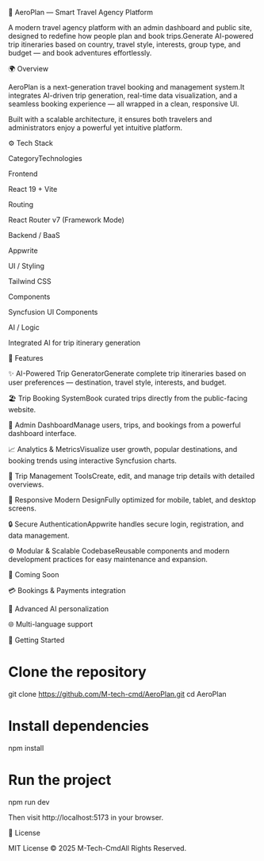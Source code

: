 🛫 AeroPlan — Smart Travel Agency Platform

A modern travel agency platform with an admin dashboard and public site, designed to redefine how people plan and book trips.Generate AI-powered trip itineraries based on country, travel style, interests, group type, and budget — and book adventures effortlessly.

🌍 Overview

AeroPlan is a next-generation travel booking and management system.It integrates AI-driven trip generation, real-time data visualization, and a seamless booking experience — all wrapped in a clean, responsive UI.

Built with a scalable architecture, it ensures both travelers and administrators enjoy a powerful yet intuitive platform.

⚙️ Tech Stack

CategoryTechnologies



Frontend

React 19 + Vite

Routing

React Router v7 (Framework Mode)

Backend / BaaS

Appwrite

UI / Styling

Tailwind CSS

Components

Syncfusion UI Components

AI / Logic

Integrated AI for trip itinerary generation

🔋 Features

✨ AI-Powered Trip GeneratorGenerate complete trip itineraries based on user preferences — destination, travel style, interests, and budget.

🏖️ Trip Booking SystemBook curated trips directly from the public-facing website.

🧭 Admin DashboardManage users, trips, and bookings from a powerful dashboard interface.

📈 Analytics & MetricsVisualize user growth, popular destinations, and booking trends using interactive Syncfusion charts.

🧩 Trip Management ToolsCreate, edit, and manage trip details with detailed overviews.

📱 Responsive Modern DesignFully optimized for mobile, tablet, and desktop screens.

🔒 Secure AuthenticationAppwrite handles secure login, registration, and data management.

⚙️ Modular & Scalable CodebaseReusable components and modern development practices for easy maintenance and expansion.

🚧 Coming Soon

💳 Bookings & Payments integration

🧠 Advanced AI personalization

🌐 Multi-language support

🚀 Getting Started

# Clone the repository
git clone https://github.com/M-tech-cmd/AeroPlan.git
cd AeroPlan

# Install dependencies
npm install

# Run the project
npm run dev


Then visit http://localhost:5173 in your browser.

📄 License

MIT License © 2025 M-Tech-CmdAll Rights Reserved.
